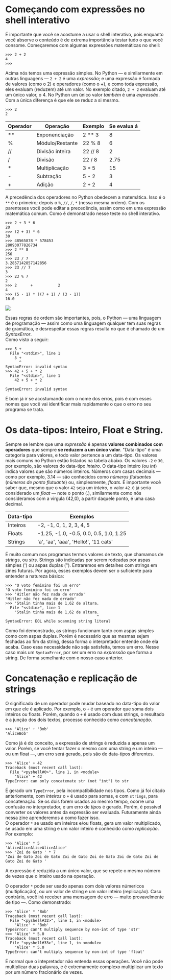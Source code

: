 # Começando com expressões no shell interativo

É importante que você se acostume a usar o shell interativo, pois enquanto você absorve o conteúdo é de extrema importância testar tudo o que você consome.
Começaremos com algumas expressões matemáticas no shell:
```
>>> 2 + 2
4
>>>
```
Acima nós temos uma expressão simples. No Python — e similarmente em outras linguagens — `2 + 2` é uma *expressão*; e uma expressão é formada de valores (como o 2) e operadores (como o +), e como toda expressão, eles evaluam (reduzem) até um valor.
No exemplo citado, `2 + 2` evaluam até um único valor, o 4. No Python um único valor *também* é uma *expressão*. Com a única diferença é que ele se reduz a si mesmo.
```
>>> 2
2
```

| Operador | Operação        | Exemplo | Se evalua á |
| -------- | --------------- | ------- | ----------- |
|    **    | Exponenciação   | 2 ** 3  | 8           |
|    %     | Módulo/Restante | 22 % 8  | 6           |
|    //    | Divisão inteira | 22 // 8 | 2           |
|    /     | Divisão         | 22 / 8  | 2.75        |
|    *     | Multiplicação   | 3 * 5   | 15          |
|    -     | Subtração       | 5 - 2   | 3           |
|    +     | Adição          | 2 + 2   | 4           |

A precedência dos operadores no Python obedecem a matemática. Isso é o `**` é o primeiro; depois o `%`, `//`, `/`, `*` (nessa mesma ordem).
Com os parenteses você pode editar a precedência, assim como em uma expressão matemática comum.
Como é demonstrado nesse teste no shell interativo.
```
>>> 2 + 3 * 6
20
>>> (2 + 3) * 6
30
>>> 48565878 * 578453
28093077826734
>>> 2 ** 8
256
>>> 23 / 7
3.2857142857142856
>>> 23 // 7
3
>>> 23 % 7
2
>>> 2      +           2
4
>>> (5 - 1) * ((7 + 1) / (3 - 1))
16.0
```
<img src="https://automatetheboringstuff.com/2e/images/000066.jpg">

Essas regras de ordem são importantes, pois, o Python — uma linguagem de programação — assim como uma linguagem qualquer tem suas regras de gramática, e desrespeitar essas regras resulta no que é chamado de um *SyntaxError*.<br>
Como visto a seguir:
```
>>> 5 +
  File "<stdin>", line 1
    5 +
      ^
SyntaxError: invalid syntax
>>> 42 + 5 + * 2
  File "<stdin>", line 1
    42 + 5 + * 2
             ^
SyntaxError: invalid syntax
```
É bom já ir se acostumando com o nome dos erros, pois é com esses nomes que você vai identificar mais rapidamente o que o erro no seu programa se trata.


# Os data-tipos: Inteiro, Float e String.


Sempre se lembre que uma *expressão* é apenas **valores combinados com operadores** que sempre **se reduzem a um único valor**. "Data-tipo" é uma categoria para valores, e todo valor pertence a um data-tipo. Os valores mais comuns no Python estão listados na tabela abaixo. Os valores `-2` e `30`, por exemplo, são valores do data-tipo *inteiro*. O data-tipo inteiro (ou *int*) indica valores que são números inteiros. Números com casas decimais — como por exemplo, 3.14 — são conhecidos como *números flutuantes* (*números de ponto flutuante*) ou, simplesmente, *floats*. É importante você saber que, mesmo que o valor `42` seja um *inteiro*, o valor `42.0` já seria considerado um *float* — note o ponto (.), similarmente como nós consideramos com a virgula (42,0), a partir daquele ponto, é uma casa decimal.

| Data-tipo | Exemplos                               |
| --------- | -------------------------------------- |
| Inteiros  | -2, -1, 0, 1, 2, 3, 4, 5               |
| Floats    | -1.25, -1.0, -0.5, 0.0, 0.5, 1.0, 1.25 |
| Strings   | 'a', 'aa', 'aaa', 'Hello!', '11 cats'  |

É muito comum nos programas termos valores de texto, que chamamos de *strings*, ou *strs*. Strings são indicadas por serem rodeadas por aspas simples (') ou aspas duplas ("). Entraremos em detalhes com strings em zines futuras. Por agora, esses exemplos devem ser o suficiente para entender a natureza básica:
```
>>> "O voto feminino foi um erro"
'O voto feminino foi um erro'
>>> 'Hitler não fez nada de errado'
'Hitler não fez nada de errado'
>>> 'Stalin tinha mais de 1,62 de altura.
  File "<stdin>", line 1
    'Stalin tinha mais de 1,62 de altura.
                                        ^
SyntaxError: EOL while scanning string literal
```
Como foi demonstrado, as strings funcionam tanto com aspas simples como com aspas duplas. Porém é necessário que as mesmas sejam fechadas ao fim da string, dessa forma o interpretador entende onde ela acaba. Caso essa necessidade não seja satisfeita, temos um erro. Nesse caso mais um `SyntaxError`, por ser um erro na *expressão* que forma a string. De forma semelhante com o nosso caso anterior.

# Concatenação e replicação de strings

O significado de um operador pode mudar baseado no data-tipo do valor em que ele é aplicado. Por exemplo, o `+` é um operador que soma dois inteiros ou floats. Porém, quando o `+` é usado com duas strings, o resultado é a junção dos dois textos, processo conhecido como *concatenação*.
```
>>> 'Alice' + 'Bob'
'AliceBob'
```
Como já é do conceito, a expressão de strings é reduzida a apenas um valor. Porém, se você tentar fazer o mesmo com uma string e um inteiro — ou um float —, um erro será gerado, pois são de data-tipos diferentes.
```
>>> 'Alice' + 42
Traceback (most recent call last):
  File "<pyshell#0>", line 1, in <module>
    'Alice' + 42
TypeError: can only concatenate str (not "int") to str
```
É gerado um `TypeError`, pela incompatibilidade nos tipos. Como já foi citado anteriomente, com *inteiros* o `+` é usado para somas, e com `strings`, para concatenação. Se os dois forem usados ao mesmo tempo, ocorre uma confusão no interpretador, e um erro de *tipos* é gerado.
Porém, é possível converter os valores antes da expressão ser evaluada. Futuramente ainda nessa zine aprenderemos a como fazer isso.<br>
O operador `*` se usado em inteiros e/ou floats, gera um valor multiplicado, se usado em uma string e um valor inteiro é conhecido como *replicação*.<br>
Por exemplo:
```
>>> 'Alice' * 5
'AliceAliceAliceAliceAlice'
>>> 'Zoi de Gato ' * 7
'Zoi de Gato Zoi de Gato Zoi de Gato Zoi de Gato Zoi de Gato Zoi de Gato Zoi de Gato '
```
A expressão é reduzida a um único valor, que se repete o mesmo número de vezes que o inteiro usado na operação.

O operador `*` pode ser usado apenas com dois valores númericos (multiplicação), ou um valor de string e um valor inteiro (replicação).
Caso contrário, você irá receber uma mensagem de erro — muito provavelmente de tipo —. Como demonstrado:
```
>>> 'Alice' * 'Bob'
Traceback (most recent call last):
  File "<pyshell#32>", line 1, in <module>
    'Alice' * 'Bob'
TypeError: can't multiply sequence by non-int of type 'str'
>>> 'Alice' * 5.0
Traceback (most recent call last):
  File "<pyshell#33>", line 1, in <module>
    'Alice' * 5.0
TypeError: can't multiply sequence by non-int of type 'float'
```
É normal que o intepretador não entenda essas operações. Você não pode multiplicar duas palavras, e é extremamente complexo multiplicar um texto por um número fracionário de vezes.
